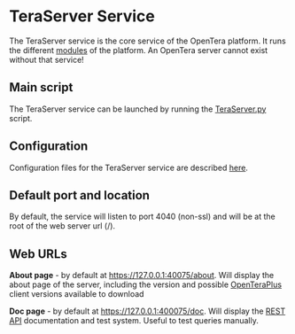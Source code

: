 # TeraServer Service
The TeraServer service is the core service of the OpenTera platform. It runs the different [modules](../../Architecture-Overview) of the platform. An OpenTera server cannot exist without that service!

## Main script
The TeraServer service can be launched by running the [TeraServer.py](https://github.com/introlab/opentera/blob/main/teraserver/python/TeraServer.py) script.

## Configuration
Configuration files for the TeraServer service are described [here](../../Configuration-files).

## Default port and location
By default, the service will listen to port 4040 (non-ssl) and will be at the root of the web server url (/).

## Web URLs
**About page** - by default at https://127.0.0.1:40075/about. Will display the about page of the server, including the version and possible [OpenTeraPlus](https://github.com/introlab/openteraplus) client versions available to download

**Doc page** - by default at https://127.0.0.1:400075/doc. Will display the [REST API](api/API) documentation and test system. Useful to test queries manually.
